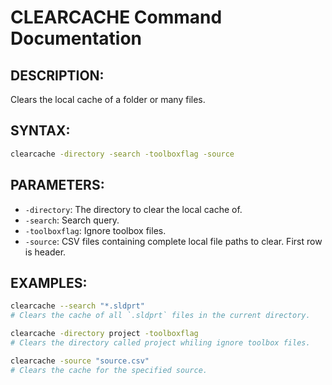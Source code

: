 # CLEARCACHE Command Documentation

## DESCRIPTION:
Clears the local cache of a folder or many files.

## SYNTAX:
```bash
clearcache -directory -search -toolboxflag -source
```

## PARAMETERS:
- `-directory`: The directory to clear the local cache of.
- `-search`: Search query.
- `-toolboxflag`: Ignore toolbox files.
- `-source`: CSV files containing complete local file paths to clear. First row is header.

## EXAMPLES:
```bash
clearcache --search "*.sldprt"
# Clears the cache of all `.sldprt` files in the current directory.

clearcache -directory project -toolboxflag
# Clears the directory called project whiling ignore toolbox files.

clearcache -source "source.csv"
# Clears the cache for the specified source.
```

